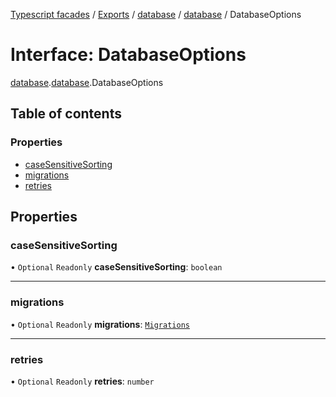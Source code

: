 [Typescript facades](../index.md) / [Exports](../modules.md) / [database](../modules/database.md) / [database](../modules/database.database.md) / DatabaseOptions

# Interface: DatabaseOptions

[database](../modules/database.md).[database](../modules/database.database.md).DatabaseOptions

## Table of contents

### Properties

- [caseSensitiveSorting](database.database.DatabaseOptions.md#casesensitivesorting)
- [migrations](database.database.DatabaseOptions.md#migrations)
- [retries](database.database.DatabaseOptions.md#retries)

## Properties

### caseSensitiveSorting

• `Optional` `Readonly` **caseSensitiveSorting**: `boolean`

___

### migrations

• `Optional` `Readonly` **migrations**: [`Migrations`](../modules/database.database.md#migrations)

___

### retries

• `Optional` `Readonly` **retries**: `number`

